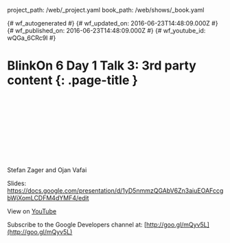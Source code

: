 project_path: /web/_project.yaml
book_path: /web/shows/_book.yaml

{# wf_autogenerated #}
{# wf_updated_on: 2016-06-23T14:48:09.000Z #}
{# wf_published_on: 2016-06-23T14:48:09.000Z #}
{# wf_youtube_id: wQGa_6CRc9I #}

# BlinkOn 6 Day 1 Talk 3: 3rd party content {: .page-title }


<div class="video-wrapper">
  <iframe class="devsite-embedded-youtube-video" data-video-id="wQGa_6CRc9I"
          data-autohide="1" data-showinfo="0" frameborder="0" allowfullscreen>
  </iframe>
</div>

Stefan Zager and Ojan Vafai

Slides: https://docs.google.com/presentation/d/1yD5nmmzQGAbV6Zn3aiuEOAFccgbWjXomLCDFM4dYMF4/edit

View on [YouTube](https://youtu.be/wQGa_6CRc9I)

Subscribe to the Google Developers channel at: [http://goo.gl/mQyv5L](http://goo.gl/mQyv5L)

